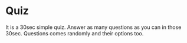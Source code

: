 # Quiz
It is a 30sec simple quiz. 
Answer as many questions as you can in those 30sec.
Questions comes randomly and their options too.

